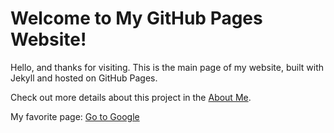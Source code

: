 # Welcome to My GitHub Pages Website!

Hello, and thanks for visiting. This is the main page of my website, built with Jekyll and hosted on GitHub Pages.

Check out more details about this project in the [About Me](about.md).

My favorite page: [Go to Google](https://www.google.com)

